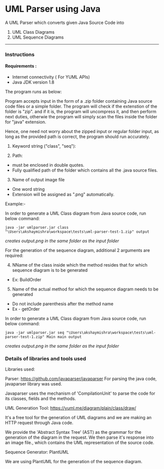 # UML Parser using Java

A UML Parser which converts given Java Source Code into
  1. UML Class Diagrams
  2. UML Sequence Diagrams

***
### Instructions

#### Requirements :
- Internet connectivity ( For YUML APIs)
- Java JDK version 1.8

The program runs as below:

Program accepts input in the form of a .zip folder containing Java source code files or a simple folder.
The program will check if the extenstion of the folder is "zip". and if it is, the program will uncompress it,
and then perform next duties, otherwie the program will simply scan the files inside the folder for "java" extension.

Hence, one need not worry about the zipped input or regular folder input, as long as the provided path is correct, the program should run accurately. 


1. Keyword string ("class", "seq"):

2. Path:
  - must be enclosed in double quotes.
  - Fully qualified path of the folder which contains all the .java source files. 


3. Name of output image file
  - One word string
  - Extension will be assigned as ".png" automatically.

Example:-

In order to generate a UML Class diagram from Java source code, run below command:

```
java -jar umlparser.jar class "\Users\akshaymishra\workspace\tests\uml-parser-test-1.zip" output
```

*creates output.png in the same folder as the input folder*


For the generation of the sequence diagram, additional 2 arguments are required:

4. NName of the class inside which the method resides that for which sequence diagram is to be generated
  * Ex: BuildOrder

5. Name of the actual method for which the sequence diagram needs to be generated
  - Do not include parenthesis after the method name
  - Ex - getOrder


In order to generate a UML Class diagram from Java source code, run below command:

```
java -jar umlparser.jar seq "\Users\akshaymishra\workspace\tests\uml-parser-test-1.zip" Main main output
```

*creates output.png in the same folder as the input folder*

### Details of libraries and tools used



Libraries used:

Parser: https://github.com/javaparser/javaparser
For parsing the java code, javaparser library was used.

Javaparser uses the mechanism of 'CompilationUnit' to parse the code for its classes, fields and the methods.


UML Generation Tool: https://yuml.me/diagram/plain/class/draw/

It's a free tool for the generation of UML diagrams and we are making an HTTP request through Java code. 

We provide the 'Abstract Syntax Tree' (AST) as the grammar for the generation of the diagram in the request.
We then parse it's response into an image file., which contains the UML representation of the source code.


Sequence Generator: PlantUML

We are using PlantUML for the generation of the sequence diagram.



